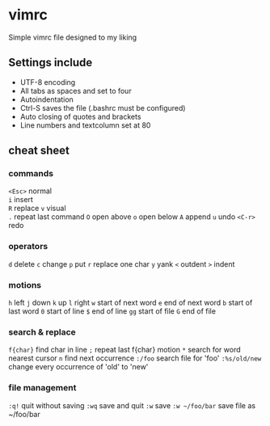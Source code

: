 # vimrc
Simple vimrc file designed to my liking

## Settings include
- UTF-8 encoding
- All tabs as spaces and set to four
- Autoindentation
- Ctrl-S saves the file (.bashrc must be configured)
- Auto closing of quotes and brackets
- Line numbers and textcolumn set at 80

## cheat sheet

### commands
`<Esc>` normal  
`i` insert  
`R` replace
`v` visual  
`.` repeat last command
`O` open above
`o` open below
`A` append
`u` undo
`<C-r>` redo

### operators
`d` delete
`c` change
`p` put
`r` replace one char
`y` yank
`<` outdent
`>` indent

### motions
`h` left
`j` down
`k` up
`l` right
`w` start of next word
`e` end of next word
`b` start of last word
`0` start of line
`$` end of line
`gg` start of file
`G` end of file

### search & replace
`f{char}` find char in line
`;` repeat last f{char} motion
`*` search for word nearest cursor
`n` find next occurrence 
`:/foo` search file for 'foo'
`:%s/old/new` change every occurrence of 'old' to 'new'

### file management
`:q!` quit without saving
`:wq` save and quit
`:w` save
`:w ~/foo/bar` save file as ~/foo/bar


